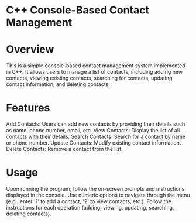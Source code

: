 # C++ Console-Based Contact Management

# Overview
  This is a simple console-based contact management system implemented in C++. It allows users to manage a list of contacts, including adding new contacts, viewing existing contacts, searching for contacts, updating contact information, and deleting contacts.

# Features
  Add Contacts: Users can add new contacts by providing their details such as name, phone number, email, etc.
  View Contacts: Display the list of all contacts with their details.
  Search Contacts: Search for a contact by name or phone number.
  Update Contacts: Modify existing contact information.
  Delete Contacts: Remove a contact from the list.

# Usage
Upon running the program, follow the on-screen prompts and instructions displayed in the console.
Use numeric options to navigate through the menu (e.g., enter '1' to add a contact, '2' to view contacts, etc.).
Follow the instructions for each operation (adding, viewing, updating, searching, deleting contacts).
